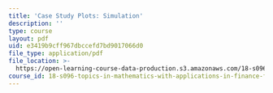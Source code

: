 ```yaml
---
title: 'Case Study Plots: Simulation'
description: ''
type: course
layout: pdf
uid: e3419b9cff967dbccefd7bd9017066d0
file_type: application/pdf
file_location: >-
  https://open-learning-course-data-production.s3.amazonaws.com/18-s096-topics-in-mathematics-with-applications-in-finance-fall-2013/e3419b9cff967dbccefd7bd9017066d0_MIT18_S096F13_Smltn_TwoAst.pdf
course_id: 18-s096-topics-in-mathematics-with-applications-in-finance-fall-2013
---
```

